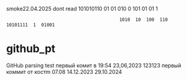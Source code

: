 smoke22.04.2025
dont read
                                                            101010110  01  01  010  0  101  01  01  1  

                                              1010  10  100  110                          10101111  1  01001
# github_pt
GitHub parsing test
первый комит в 19:54 23,06,2023
123123
первый коммит от костm
07.08
14.12.2023
29.10.2024
